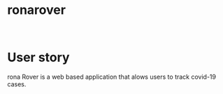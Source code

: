# ronarover

<img scr="assets/img/Screenshot-Web.png">
<img scr="assets/img/Screenshot-Mobile.jpg">

# User story

rona Rover is a web based application that alows users to track covid-19 cases.
